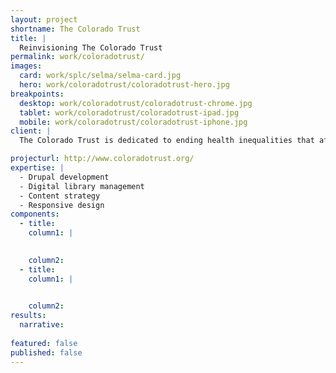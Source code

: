 ```yaml
---
layout: project
shortname: The Colorado Trust
title: |
  Reinvisioning The Colorado Trust
permalink: work/coloradotrust/
images:
  card: work/splc/selma/selma-card.jpg
  hero: work/coloradotrust/coloradotrust-hero.jpg
breakpoints:
  desktop: work/coloradotrust/coloradotrust-chrome.jpg
  tablet: work/coloradotrust/coloradotrust-ipad.jpg
  mobile: work/coloradotrust/coloradotrust-iphone.jpg
client: |
  The Colorado Trust is dedicated to ending health inequalities that affect racial, ethnic, low-income and other vulnerable populations. The Trust came to us looking to communicate more effectively across geographic, socioeconomic, and technological divides across the state.

projecturl: http://www.coloradotrust.org/
expertise: |
  - Drupal development
  - Digital library management
  - Content strategy
  - Responsive design
components:
  - title: 
    column1: |
      

    column2: 
  - title: 
    column1: |
      

    column2: 
results:
  narrative:
    
featured: false
published: false
---
```

